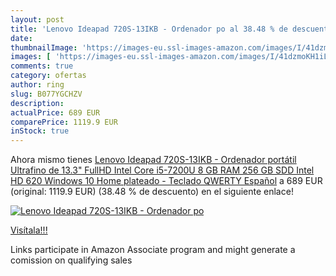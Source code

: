 ```yaml
---
layout: post
title: 'Lenovo Ideapad 720S-13IKB - Ordenador po al 38.48 % de descuento'
date: 
thumbnailImage: 'https://images-eu.ssl-images-amazon.com/images/I/41dzmoKH1iL._SL200_.jpg'
images: [ 'https://images-eu.ssl-images-amazon.com/images/I/41dzmoKH1iL._SL200_.jpg' ]
comments: true
category: ofertas
author: ring
slug: B077YGCHZV
description:
actualPrice: 689 EUR
comparePrice: 1119.9 EUR
inStock: true
---
```


Ahora mismo tienes [Lenovo Ideapad 720S-13IKB - Ordenador portátil Ultrafino de 13.3" FullHD  Intel Core i5-7200U  8 GB RAM  256 GB SDD  Intel HD 620  Windows 10 Home  plateado - Teclado QWERTY Español](https://www.amazon.es/dp/B077YGCHZV/?tag=tolees-21) a 689 EUR (original: 1119.9 EUR) (38.48 %  de descuento) en el siguiente enlace!

[![Lenovo Ideapad 720S-13IKB - Ordenador po](https://images-eu.ssl-images-amazon.com/images/I/41dzmoKH1iL._SL200_.jpg)](https://www.amazon.es/dp/B077YGCHZV/?tag=tolees-21)

[Visítala!!!](https://www.amazon.es/dp/B077YGCHZV/?tag=tolees-21)

Links participate in Amazon Associate program and might generate a comission on qualifying sales
